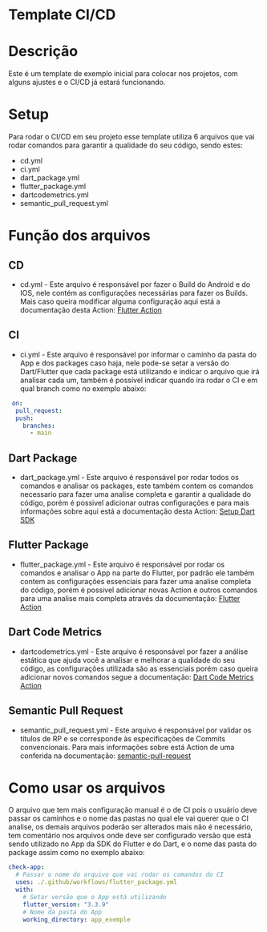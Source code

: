 # Template CI/CD

# Descrição
Este é um template de exemplo inicial para colocar nos projetos, com alguns ajustes e o CI/CD já estará funcionando.


# Setup
Para rodar o CI/CD em seu projeto esse template utiliza 6 arquivos que vai rodar comandos para garantir a qualidade do seu código, sendo estes:


* cd.yml
* ci.yml
* dart_package.yml
* flutter_package.yml
* dartcodemetrics.yml
* semantic_pull_request.yml


# Função dos arquivos
## CD
* cd.yml - Este arquivo é responsável por fazer o Build do Android e do IOS, nele contém as configurações necessárias para fazer os Builds. Mais caso queira modificar alguma configuração aqui está a documentação desta Action:
[Flutter Action](https://github.com/marketplace/actions/flutter-action)


## CI
* ci.yml - Este arquivo é responsável por informar o caminho da pasta do App e dos packages caso haja, nele pode-se setar a versão do Dart/Flutter que cada package está utilizando e indicar o arquivo que irá analisar cada um, também é possível indicar quando ira rodar o CI e em qual branch como no exemplo abaixo:
```yml
 on:
  pull_request:
  push:
    branches:
      - main
```


## Dart Package
* dart_package.yml - Este arquivo é responsável por rodar todos os comandos e analisar os packages, este também contem os comandos necessario para fazer uma analise completa e garantir a qualidade do código, porém é possivel adicionar outras configurações e para mais informações sobre aqui está a documentação desta Action: [Setup Dart SDK](https://github.com/marketplace/actions/setup-dart-sdk)


## Flutter Package
* flutter_package.yml - Este arquivo é responsável por rodar os comandos e analisar o App na parte do Flutter, por padrão ele também contem as configurações essenciais para fazer uma analise completa do código, porém é possivel adicionar novas Action e outros comandos para uma analise mais completa através da documentação: [Flutter Action](https://github.com/marketplace/actions/flutter-action)


## Dart Code Metrics
* dartcodemetrics.yml - Este arquivo é responsável por fazer a análise estática que ajuda você a analisar e melhorar a qualidade do seu código, as configurações utilizada são as essenciais porém caso queira adicionar novos comandos segue a documentação: [Dart Code Metrics Action](https://github.com/marketplace/actions/dart-code-metrics-action)


## Semantic Pull Request
* semantic_pull_request.yml - Este arquivo é responsável por validar os títulos de RP e se corresponde às especificações de Commits convencionais. Para mais informações sobre está Action de uma conferida na documentação: [semantic-pull-request](https://github.com/marketplace/actions/semantic-pull-request)


# Como usar os arquivos
  O arquivo que tem mais configuração manual é o de CI pois o usuário deve passar os caminhos e o nome das pastas no qual ele vai querer que o CI analise, os demais arquivos poderão ser alterados mais não é necessário, tem comentário nos arquivos onde deve ser configurado versão que está sendo utilizado no App da SDK do Flutter e do Dart, e o nome das pasta do package assim como no exemplo abaixo:
  ``` yml
  check-app:
    # Passar o nome do arquivo que vai rodar os comandos do CI
    uses: ./.github/workflows/flutter_package.yml
    with:
      # Setar versão que o App está utilizando
      flutter_version: "3.3.9"
      # Nome da pasta do App
      working_directory: app_exemple
  ```